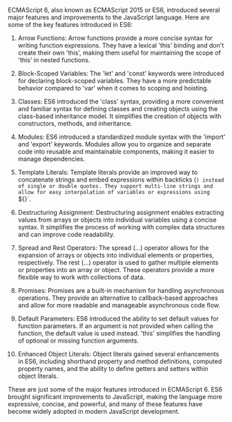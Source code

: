 ECMAScript 6, also known as ECMAScript 2015 or ES6, introduced several major features and improvements to the JavaScript language. Here are some of the key features introduced in ES6:

01. Arrow Functions: Arrow functions provide a more concise syntax for writing function expressions. They have a lexical 'this' binding and don't create their own 'this', making them useful for maintaining the scope of 'this' in nested functions.

02. Block-Scoped Variables: The 'let' and 'const' keywords were introduced for declaring block-scoped variables. They have a more predictable behavior compared to 'var' when it comes to scoping and hoisting.

03. Classes: ES6 introduced the 'class' syntax, providing a more convenient and familiar syntax for defining classes and creating objects using the class-based inheritance model. It simplifies the creation of objects with constructors, methods, and inheritance.

04. Modules: ES6 introduced a standardized module syntax with the 'import' and 'export' keywords. Modules allow you to organize and separate code into reusable and maintainable components, making it easier to manage dependencies.

05. Template Literals: Template literals provide an improved way to concatenate strings and embed expressions within backticks (`) instead of single or double quotes. They support multi-line strings and allow for easy interpolation of variables or expressions using `${}`.

06. Destructuring Assignment: Destructuring assignment enables extracting values from arrays or objects into individual variables using a concise syntax. It simplifies the process of working with complex data structures and can improve code readability.

07. Spread and Rest Operators: The spread (...) operator allows for the expansion of arrays or objects into individual elements or properties, respectively. The rest (...) operator is used to gather multiple elements or properties into an array or object. These operators provide a more flexible way to work with collections of data.

08. Promises: Promises are a built-in mechanism for handling asynchronous operations. They provide an alternative to callback-based approaches and allow for more readable and manageable asynchronous code flow.

09. Default Parameters: ES6 introduced the ability to set default values for function parameters. If an argument is not provided when calling the function, the default value is used instead. 'this' simplifies the handling of optional or missing function arguments.

10. Enhanced Object Literals: Object literals gained several enhancements in ES6, including shorthand property and method definitions, computed property names, and the ability to define getters and setters within object literals.

These are just some of the major features introduced in ECMAScript 6. ES6 brought significant improvements to JavaScript, making the language more expressive, concise, and powerful, and many of these features have become widely adopted in modern JavaScript development.